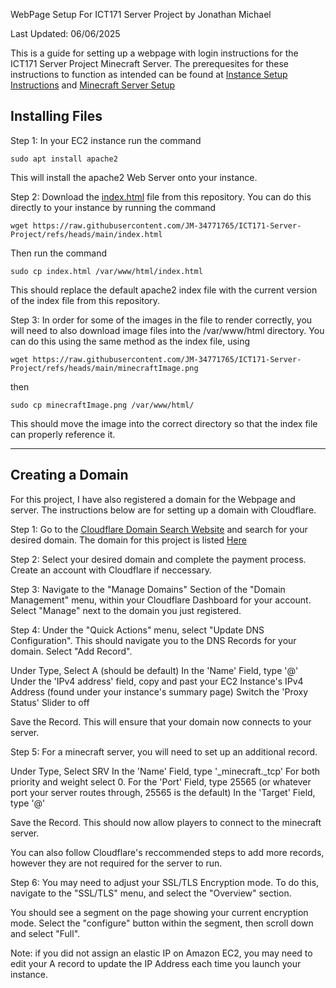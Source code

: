 WebPage Setup For ICT171 Server Project
by Jonathan Michael

Last Updated: 06/06/2025

This is a guide for setting up a webpage with login instructions for the ICT171 Server Project Minecraft Server. The prerequesites for these instructions to function as intended can be found at [Instance Setup Instructions](/ubuntuSetup.md) and [Minecraft Server Setup](MinecraftInstructions.md)

## Installing Files ##

Step 1: In your EC2 instance run the command
```
sudo apt install apache2
```
This will install the apache2 Web Server onto your instance.

Step 2: Download the [index.html](index.html) file from this repository. You can do this directly to your instance by running the command
```
wget https://raw.githubusercontent.com/JM-34771765/ICT171-Server-Project/refs/heads/main/index.html
```
Then run the command 
```
sudo cp index.html /var/www/html/index.html
```

This should replace the default apache2 index file with the current version of the index file from this repository. 

Step 3: In order for some of the images in the file to render correctly, you will need to also download image files into the /var/www/html directory. 
You can do this using the same method as the index file, using
```
wget https://raw.githubusercontent.com/JM-34771765/ICT171-Server-Project/refs/heads/main/minecraftImage.png 
```
then
```
sudo cp minecraftImage.png /var/www/html/
```
This should move the image into the correct directory so that the index file can properly reference it. 

<hr>

## Creating a Domain ##

For this project, I have also registered a domain for the Webpage and server. The instructions below are for setting up a domain with Cloudflare.

Step 1: Go to the [Cloudflare Domain Search Website](https://domains.cloudflare.com) and search for your desired domain. The domain for this project is listed [Here](README.md)

Step 2: Select your desired domain and complete the payment process. Create an account with Cloudflare if neccessary. 

Step 3: Navigate to the "Manage Domains" Section of the "Domain Management" menu, within your Cloudflare Dashboard for your account. Select "Manage" next to the domain you just registered. 

Step 4: Under the "Quick Actions" menu, select "Update DNS Configuration". 
This should navigate you to the DNS Records for your domain. Select "Add Record".

Under Type, Select A (should be default)
In the 'Name' Field, type '@'
Under the 'IPv4 address' field, copy and past your EC2 Instance's IPv4 Address (found under your instance's summary page)
Switch the 'Proxy Status' Slider to off

Save the Record. This will ensure that your domain now connects to your server. 

Step 5: For a minecraft server, you will need to set up an additional record. 

Under Type, Select SRV
In the 'Name' Field, type '_minecraft._tcp'
For both priority and weight select 0.
For the 'Port' Field, type 25565 (or whatever port your server routes through, 25565 is the default)
In the 'Target' Field, type '@' 

Save the Record. This should now allow players to connect to the minecraft server. 

You can also follow Cloudflare's reccommended steps to add more records, however they are not required for the server to run. 

Step 6: You may need to adjust your SSL/TLS Encryption mode. 
To do this, navigate to the "SSL/TLS" menu, and select the "Overview" section.

You should see a segment on the page showing your current encryption mode. Select the "configure" button within the segment, then scroll down and select "Full". 

Note: if you did not assign an elastic IP on Amazon EC2, you may need to edit your A record to update the IP Address each time you launch your instance. 
